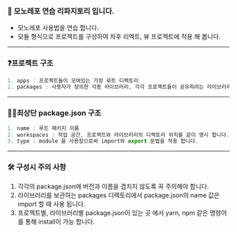 ### 🙌 모노레포 연습 리파지토리 입니다.

- 모노레포 사용법을 연습 합니다.
- 모듈 형식으로 프로젝트를 구성하여 차후 리엑트, 뷰 프로젝트에 적용 해 봅니다.

---

### ❓프로젝트 구조

```js
1. apps : 프로젝트들이 모여있는 가장 루트 디렉토리
2. packages : 사용자가 정의한 각종 라이브러리, 각각 프로젝트들이 공유하려는 라이브러리
```

---

### 🙋‍♀️최상단 package.json 구조

```js
1. name : 루트 패키지 이름
2. workspaces : 작업 공간, 프로젝트와 라이브러리의 디렉토리 위치를 같이 명시 합니다.
3. type : module 을 사용함으로써 import와 export 문법을 적용 합니다.
```

---

### 🛠 구성시 주의 사항

1. 각각의 package.json에 버전과 이름을 겹치지 않도록 꼭 주의해야 합니다.
2. 라이브러리를 보관하는 packages 디렉토리에서 package.json의 name 값은 import 할 때 사용 됩니다.
3. 프로젝트별, 라이브러리별 package.json이 있는 곳 에서 yarn, npm 같은 명령어를 통해 install이 가능 합니다.
